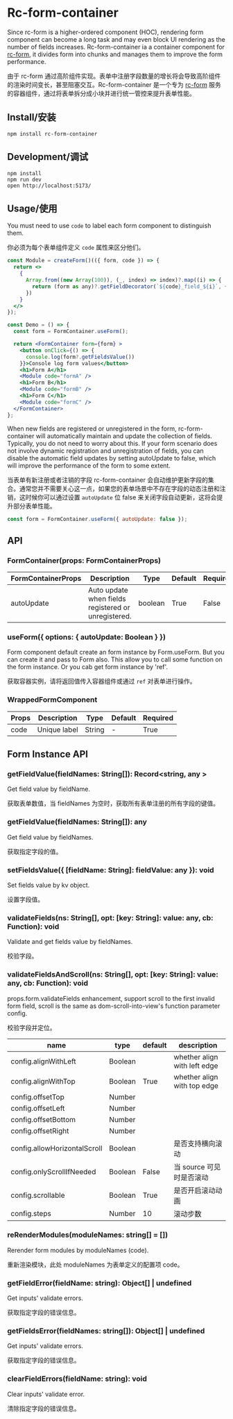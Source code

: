 # Rc-form-container

Since rc-form is a higher-ordered component (HOC), rendering form component can become a long task and may even block UI rendering as the number of fields increases. Rc-form-container ia a container component for [rc-form](https://github.com/react-component/form), it divides form into chunks and manages them to improve the form performance.

由于 rc-form 通过高阶组件实现。表单中注册字段数量的增长将会导致高阶组件的渲染时间变长，甚至阻塞交互。Rc-form-container 是一个专为 [rc-form](https://github.com/react-component/form) 服务的容器组件，通过将表单拆分成小块并进行统一管控来提升表单性能。

## Install/安装

```shell
npm install rc-form-container
```

## Development/调试

```shell
npm install
npm run dev
open http://localhost:5173/
```

## Usage/使用

You must need to use `code` to label each form component to distinguish them.

你必须为每个表单组件定义 `code` 属性来区分他们。

```jsx
const Module = createForm()(({ form, code }) => {
  return <>
    {
      Array.from((new Array(100)), (_, index) => index)?.map((i) => {
        return (form as any)?.getFieldDecorator(`${code}_field_${i}`, {})(<input />)
      })
    }
  </>
});

const Demo = () => {
  const form = FormContainer.useForm();

  return <FormContainer form={form} >
    <button onClick={() => {
      console.log(form?.getFieldsValue())
    }}>Console log form values</button>
    <h1>Form A</h1>
    <Module code="formA" />
    <h1>Form B</h1>
    <Module code="formB" />
    <h1>Form C</h1>
    <Module code="formC" />
  </FormContainer>
};
```

When new fields are registered or unregistered in the form, rc-form-container will automatically maintain and update the collection of fields. Typically, you do not need to worry about this. If your form scenario does not involve dynamic registration and unregistration of fields, you can disable the automatic field updates by setting autoUpdate to false, which will improve the performance of the form to some extent.

当表单有新注册或者注销的字段 rc-form-container 会自动维护更新字段的集合。通常您并不需要关心这一点，如果您的表单场景中不存在字段的动态注册和注销，这时候你可以通过设置 `autoUpdate` 位 false 来关闭字段自动更新，这将会提升部分表单性能。

```jsx
const form = FormContainer.useForm({ autoUpdate: false });
```

## API

### FormContainer(props: FormContainerProps)

| FormContainerProps | Description                                         | Type    | Default | Required |
| ------------------ | --------------------------------------------------- | ------- | ------- | -------- |
| autoUpdate         | Auto update when fields registered or unregistered. | boolean | True    | False    |

### useForm({ options: { autoUpdate: Boolean } })

Form component default create an form instance by Form.useForm. But you can create it and pass to Form also. This allow you to call some function on the form instance. Or you cab get form instance by 'ref'.

获取容器实例，请将返回值传入容器组件或通过 `ref` 对表单进行操作。

### WrappedFormComponent

| Props | Description  | Type   | Default | Required |
| ----- | ------------ | ------ | ------- | -------- |
| code  | Unique label | String | -       | True     |

## Form Instance API

### getFieldValue(fieldNames: String[]): Record<string, any >

Get field value by fieldName.

获取表单数值，当 fieldNames 为空时，获取所有表单注册的所有字段的键值。

### getFieldValue(fieldNames: String[]): any

Get field value by fieldNames.

获取指定字段的值。

### setFieldsValue({ [fieldName: String]: fieldValue: any }): void

Set fields value by kv object.

设置字段值。

### validateFields(ns: String[], opt: [key: String]: value: any, cb: Function): void

Validate and get fields value by fieldNames.

校验字段。

### validateFieldsAndScroll(ns: String[], opt: [key: String]: value: any, cb: Function): void

props.form.validateFields enhancement, support scroll to the first invalid form field, scroll is the same as dom-scroll-into-view's function parameter config.

校验字段并定位。

<table class="table table-bordered table-striped">
    <thead>
    <tr>
        <th style="width: 100px;">name</th>
        <th style="width: 50px;">type</th>
        <th style="width: 50px;">default</th>
        <th>description</th>
    </tr>
    </thead>
    <tbody>
        <tr>
          <td>config.alignWithLeft</td>
          <td>Boolean</td>
          <td></td>
          <td>whether align with left edge</td>
        </tr>
        <tr>
          <td>config.alignWithTop</td>
          <td>Boolean</td>
          <td>True</td>
          <td>whether align with top edge</td>
        </tr>
        <tr>
          <td>config.offsetTop</td>
          <td>Number</td>
          <td></td>
          <td></td>
        </tr>
        <tr>
          <td>config.offsetLeft</td>
          <td>Number</td>
          <td></td>
          <td></td>
        </tr>
        <tr>
          <td>config.offsetBottom</td>
          <td>Number</td>
          <td></td>
          <td></td>
        </tr>
        <tr>
          <td>config.offsetRight</td>
          <td>Number</td>
          <td></td>
          <td></td>
        </tr>
        <tr>
          <td>config.allowHorizontalScroll</td>
          <td>Boolean</td>
          <td></td>
          <td>是否支持横向滚动</td>
        </tr>
        <tr>
          <td>config.onlyScrollIfNeeded</td>
          <td>Boolean</td>
          <td>False</td>
          <td>当 source 可见时是否滚动</td>
        </tr>
        <tr>
          <td>config.scrollable</td>
          <td>Boolean</td>
          <td>True</td>
          <td>是否开启滚动动画</td>
        </tr>
        <tr>
          <td>config.steps</td>
          <td>Number</td>
          <td>10</td>
          <td>滚动步数</td>
        </tr>
    </tbody>
</table>

### reRenderModules(moduleNames: string[] = [])

Rerender form modules by moduleNames (code).

重新渲染模块，此处 moduleNames 为表单定义的配置项 code。

### getFieldError(fieldName: string): Object[] | undefined

Get inputs' validate errors.

获取指定字段的错误信息。

### getFieldsError(fieldNames: string[]): Object[] | undefined

Get inputs' validate errors.

获取指定字段的错误信息。

### clearFieldErrors(fieldName: string): void

Clear inputs' validate error.

清除指定字段的错误信息。
